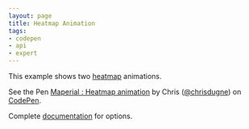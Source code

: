 ```yaml
---
layout: page
title: Heatmap Animation
tags:
- codepen
- api
- expert
---
```


This example shows two [heatmap](http://maperial.github.io/concepts/#types) animations.

<p data-height="450" data-theme-id="10317" data-slug-hash="azvBPR" data-default-tab="result" data-user="chrisdugne" class='codepen'>See the Pen <a href='http://codepen.io/chrisdugne/pen/azvBPR/'>Maperial : Heatmap animation</a> by Chris (<a href='http://codepen.io/chrisdugne'>@chrisdugne</a>) on <a href='http://codepen.io'>CodePen</a>.</p>
<script async src="//assets.codepen.io/assets/embed/ei.js"></script>

Complete [documentation](/documentation/HeatmapData.html#animate) for options.
